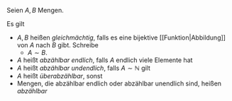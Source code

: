 Seien $A, B$ Mengen.

Es gilt
- $A, B$ heißen *gleichmächtig*, falls es eine bijektive [[Funktion|Abbildung]] von $A$ nach $B$ gibt.
	Schreibe
	- $A \sim B$.
- $A$ heißt *abzählbar endlich*, falls $A$ endlich viele Elemente hat
- $A$ heißt *abzählbar undendlich*, falls $A \sim \mathbb{N}$ gilt
- $A$ heißt *überabzählbar*, sonst
- Mengen, die abzählbar endlich oder abzählbar unendlich sind, heißen *abzählbar*
